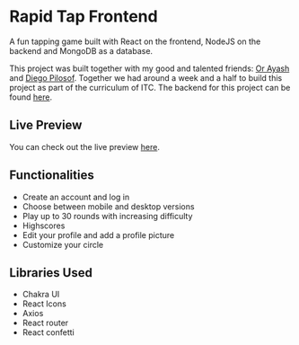 # Rapid Tap Frontend

A fun tapping game built with React on the frontend, NodeJS on the backend and MongoDB as a database.

This project was built together with my good and talented friends: [Or Ayash](https://github.com/Ayashor) and [Diego Pilosof](https://github.com/diegopilosof). Together we had around a week and a half to build this project as part of the curriculum of ITC. The backend for this project can be found [here](https://github.com/Golannnnn/pet-adoption-be).

## Live Preview

You can check out the live preview [here](https://fs-pet-adoption-fe-golannnnn.vercel.app/).

## Functionalities

- Create an account and log in
- Choose between mobile and desktop versions
- Play up to 30 rounds with increasing difficulty
- Highscores
- Edit your profile and add a profile picture
- Customize your circle 

## Libraries Used

- Chakra UI
- React Icons
- Axios
- React router
- React confetti

